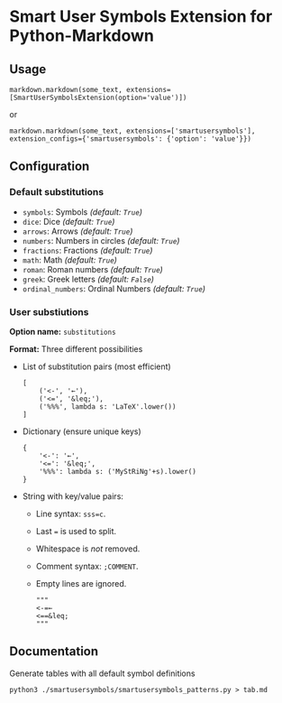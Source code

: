 # Smart User Symbols Extension for Python-Markdown

## Usage

    markdown.markdown(some_text, extensions=[SmartUserSymbolsExtension(option='value')])

or

    markdown.markdown(some_text, extensions=['smartusersymbols'], extension_configs={'smartusersymbols': {'option': 'value'}})

## Configuration

### Default substitutions

- `symbols`: Symbols _(default: `True`)_
- `dice`: Dice _(default: `True`)_
- `arrows`: Arrows _(default: `True`)_
- `numbers`: Numbers in circles _(default: `True`)_
- `fractions`: Fractions _(default: `True`)_
- `math`: Math _(default: `True`)_
- `roman`: Roman numbers _(default: `True`)_
- `greek`: Greek letters _(default: `False`)_
- `ordinal_numbers`: Ordinal Numbers _(default: `True`)_

### User substiutions

**Option name:** `substitutions`

**Format:** Three different possibilities

- List of substitution pairs (most efficient)

      [
          ('<-', '←'),
          ('<=', '&leq;'),
          ('%%%', lambda s: 'LaTeX'.lower())
      ]

- Dictionary (ensure unique keys)

      {
          '<-': '←',
          '<=': '&leq;',
          '%%%': lambda s: ('MyStRiNg'+s).lower()
      }

- String with key/value pairs:

    - Line syntax: `sss=c`.
    - Last `=` is used to split.
    - Whitespace is *not* removed.
    - Comment syntax: `;COMMENT`.
    - Empty lines are ignored.

          """
          <-=←
          <==&leq;
          """


## Documentation

Generate tables with all default symbol definitions

    python3 ./smartusersymbols/smartusersymbols_patterns.py > tab.md
